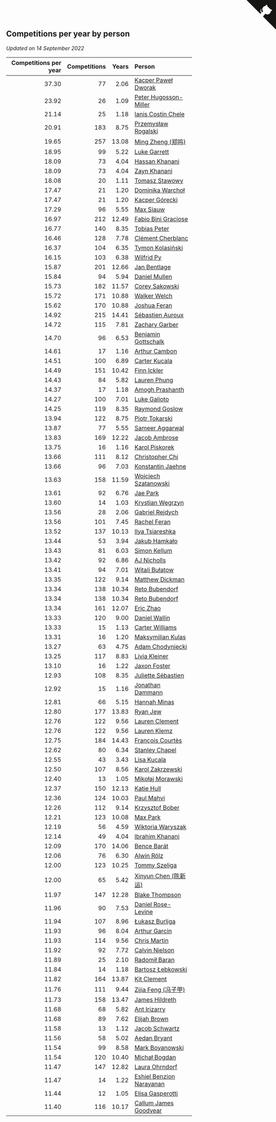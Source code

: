 ## Competitions per year by person

*Updated on 14 September 2022*

| Competitions per year | Competitions | Years | Person |
| ---: | ---: | ---: | :--- |
| 37.30 | 77 | 2.06 | [Kacper Paweł Dworak](https://www.worldcubeassociation.org/persons/2020DWOR01) |
| 23.92 | 26 | 1.09 | [Peter Hugosson-Miller](https://www.worldcubeassociation.org/persons/2021HUGO01) |
| 21.14 | 25 | 1.18 | [Ianis Costin Chele](https://www.worldcubeassociation.org/persons/2021CHEL01) |
| 20.91 | 183 | 8.75 | [Przemysław Rogalski](https://www.worldcubeassociation.org/persons/2013ROGA02) |
| 19.65 | 257 | 13.08 | [Ming Zheng (郑鸣)](https://www.worldcubeassociation.org/persons/2009ZHEN11) |
| 18.95 | 99 | 5.22 | [Luke Garrett](https://www.worldcubeassociation.org/persons/2017GARR05) |
| 18.09 | 73 | 4.04 | [Hassan Khanani](https://www.worldcubeassociation.org/persons/2018KHAN26) |
| 18.09 | 73 | 4.04 | [Zayn Khanani](https://www.worldcubeassociation.org/persons/2018KHAN28) |
| 18.08 | 20 | 1.11 | [Tomasz Stawowy](https://www.worldcubeassociation.org/persons/2021STAW01) |
| 17.47 | 21 | 1.20 | [Dominika Warchoł](https://www.worldcubeassociation.org/persons/2021WARC01) |
| 17.47 | 21 | 1.20 | [Kacper Górecki](https://www.worldcubeassociation.org/persons/2021GORE01) |
| 17.29 | 96 | 5.55 | [Max Siauw](https://www.worldcubeassociation.org/persons/2017SIAU02) |
| 16.97 | 212 | 12.49 | [Fabio Bini Graciose](https://www.worldcubeassociation.org/persons/2010GRAC02) |
| 16.77 | 140 | 8.35 | [Tobias Peter](https://www.worldcubeassociation.org/persons/2014PETE03) |
| 16.46 | 128 | 7.78 | [Clément Cherblanc](https://www.worldcubeassociation.org/persons/2014CHER05) |
| 16.37 | 104 | 6.35 | [Tymon Kolasiński](https://www.worldcubeassociation.org/persons/2016KOLA02) |
| 16.15 | 103 | 6.38 | [Wilfrid Py](https://www.worldcubeassociation.org/persons/2016PYWI01) |
| 15.87 | 201 | 12.66 | [Jan Bentlage](https://www.worldcubeassociation.org/persons/2010BENT01) |
| 15.84 | 94 | 5.94 | [Daniel Mullen](https://www.worldcubeassociation.org/persons/2016MULL04) |
| 15.73 | 182 | 11.57 | [Corey Sakowski](https://www.worldcubeassociation.org/persons/2011SAKO01) |
| 15.72 | 171 | 10.88 | [Walker Welch](https://www.worldcubeassociation.org/persons/2011WELC01) |
| 15.62 | 170 | 10.88 | [Joshua Feran](https://www.worldcubeassociation.org/persons/2011FERA01) |
| 14.92 | 215 | 14.41 | [Sébastien Auroux](https://www.worldcubeassociation.org/persons/2008AURO01) |
| 14.72 | 115 | 7.81 | [Zachary Garber](https://www.worldcubeassociation.org/persons/2014GARB01) |
| 14.70 | 96 | 6.53 | [Benjamin Gottschalk](https://www.worldcubeassociation.org/persons/2016GOTT01) |
| 14.61 | 17 | 1.16 | [Arthur Cambon](https://www.worldcubeassociation.org/persons/2021CAMB01) |
| 14.51 | 100 | 6.89 | [Carter Kucala](https://www.worldcubeassociation.org/persons/2015KUCA01) |
| 14.49 | 151 | 10.42 | [Finn Ickler](https://www.worldcubeassociation.org/persons/2012ICKL01) |
| 14.43 | 84 | 5.82 | [Lauren Phung](https://www.worldcubeassociation.org/persons/2016PHUN02) |
| 14.37 | 17 | 1.18 | [Amogh Prashanth](https://www.worldcubeassociation.org/persons/2021PRAS01) |
| 14.27 | 100 | 7.01 | [Luke Galioto](https://www.worldcubeassociation.org/persons/2015GALI02) |
| 14.25 | 119 | 8.35 | [Raymond Goslow](https://www.worldcubeassociation.org/persons/2014GOSL01) |
| 13.94 | 122 | 8.75 | [Piotr Tokarski](https://www.worldcubeassociation.org/persons/2013TOKA01) |
| 13.87 | 77 | 5.55 | [Sameer Aggarwal](https://www.worldcubeassociation.org/persons/2017AGGA01) |
| 13.83 | 169 | 12.22 | [Jacob Ambrose](https://www.worldcubeassociation.org/persons/2010AMBR01) |
| 13.75 | 16 | 1.16 | [Karol Piskorek](https://www.worldcubeassociation.org/persons/2021PISK01) |
| 13.66 | 111 | 8.12 | [Christopher Chi](https://www.worldcubeassociation.org/persons/2014CHIC01) |
| 13.66 | 96 | 7.03 | [Konstantin Jaehne](https://www.worldcubeassociation.org/persons/2015JAEH01) |
| 13.63 | 158 | 11.59 | [Wojciech Szatanowski](https://www.worldcubeassociation.org/persons/2011SZAT01) |
| 13.61 | 92 | 6.76 | [Jae Park](https://www.worldcubeassociation.org/persons/2015PARK24) |
| 13.60 | 14 | 1.03 | [Krystian Węgrzyn](https://www.worldcubeassociation.org/persons/2021WEGR01) |
| 13.56 | 28 | 2.06 | [Gabriel Rejdych](https://www.worldcubeassociation.org/persons/2020REJD01) |
| 13.56 | 101 | 7.45 | [Rachel Feran](https://www.worldcubeassociation.org/persons/2015FERA01) |
| 13.52 | 137 | 10.13 | [Ilya Tsiareshka](https://www.worldcubeassociation.org/persons/2012TERE01) |
| 13.44 | 53 | 3.94 | [Jakub Hamkało](https://www.worldcubeassociation.org/persons/2018HAMK01) |
| 13.43 | 81 | 6.03 | [Simon Kellum](https://www.worldcubeassociation.org/persons/2016KELL12) |
| 13.42 | 92 | 6.86 | [AJ Nicholls](https://www.worldcubeassociation.org/persons/2015NICH04) |
| 13.41 | 94 | 7.01 | [Witali Bułatow](https://www.worldcubeassociation.org/persons/2015BUAT01) |
| 13.35 | 122 | 9.14 | [Matthew Dickman](https://www.worldcubeassociation.org/persons/2013DICK01) |
| 13.34 | 138 | 10.34 | [Reto Bubendorf](https://www.worldcubeassociation.org/persons/2012BUBE01) |
| 13.34 | 138 | 10.34 | [Reto Bubendorf](https://www.worldcubeassociation.org/persons/2012BUBE01) |
| 13.34 | 161 | 12.07 | [Eric Zhao](https://www.worldcubeassociation.org/persons/2010ZHAO19) |
| 13.33 | 120 | 9.00 | [Daniel Wallin](https://www.worldcubeassociation.org/persons/2013WALL03) |
| 13.33 | 15 | 1.13 | [Carter Williams](https://www.worldcubeassociation.org/persons/2021WILL06) |
| 13.31 | 16 | 1.20 | [Maksymilian Kulas](https://www.worldcubeassociation.org/persons/2021KULA02) |
| 13.27 | 63 | 4.75 | [Adam Chodyniecki](https://www.worldcubeassociation.org/persons/2017CHOD02) |
| 13.25 | 117 | 8.83 | [Livia Kleiner](https://www.worldcubeassociation.org/persons/2013KLEI03) |
| 13.10 | 16 | 1.22 | [Jaxon Foster](https://www.worldcubeassociation.org/persons/2021FOST01) |
| 12.93 | 108 | 8.35 | [Juliette Sébastien](https://www.worldcubeassociation.org/persons/2014SEBA01) |
| 12.92 | 15 | 1.16 | [Jonathan Dammann](https://www.worldcubeassociation.org/persons/2021DAMM01) |
| 12.81 | 66 | 5.15 | [Hannah Minas](https://www.worldcubeassociation.org/persons/2017MINA04) |
| 12.80 | 177 | 13.83 | [Ryan Jew](https://www.worldcubeassociation.org/persons/2008JEWR01) |
| 12.76 | 122 | 9.56 | [Lauren Clement](https://www.worldcubeassociation.org/persons/2013KLEM01) |
| 12.76 | 122 | 9.56 | [Lauren Klemz](https://www.worldcubeassociation.org/persons/2013KLEM01) |
| 12.75 | 184 | 14.43 | [François Courtès](https://www.worldcubeassociation.org/persons/2008COUR01) |
| 12.62 | 80 | 6.34 | [Stanley Chapel](https://www.worldcubeassociation.org/persons/2016CHAP04) |
| 12.55 | 43 | 3.43 | [Lisa Kucala](https://www.worldcubeassociation.org/persons/2019KUCA01) |
| 12.50 | 107 | 8.56 | [Karol Zakrzewski](https://www.worldcubeassociation.org/persons/2014ZAKR01) |
| 12.40 | 13 | 1.05 | [Mikołaj Morawski](https://www.worldcubeassociation.org/persons/2021MORA01) |
| 12.37 | 150 | 12.13 | [Katie Hull](https://www.worldcubeassociation.org/persons/2010HULL01) |
| 12.36 | 124 | 10.03 | [Paul Mahvi](https://www.worldcubeassociation.org/persons/2012MAHV01) |
| 12.26 | 112 | 9.14 | [Krzysztof Bober](https://www.worldcubeassociation.org/persons/2013BOBE01) |
| 12.21 | 123 | 10.08 | [Max Park](https://www.worldcubeassociation.org/persons/2012PARK03) |
| 12.19 | 56 | 4.59 | [Wiktoria Waryszak](https://www.worldcubeassociation.org/persons/2018WARY01) |
| 12.14 | 49 | 4.04 | [Ibrahim Khanani](https://www.worldcubeassociation.org/persons/2018KHAN27) |
| 12.09 | 170 | 14.06 | [Bence Barát](https://www.worldcubeassociation.org/persons/2008BARA01) |
| 12.06 | 76 | 6.30 | [Alwin Rölz](https://www.worldcubeassociation.org/persons/2016ROLZ01) |
| 12.00 | 123 | 10.25 | [Tommy Szeliga](https://www.worldcubeassociation.org/persons/2012SZEL01) |
| 12.00 | 65 | 5.42 | [Xinyun Chen (陈新运)](https://www.worldcubeassociation.org/persons/2017CHEN36) |
| 11.97 | 147 | 12.28 | [Blake Thompson](https://www.worldcubeassociation.org/persons/2010THOM03) |
| 11.96 | 90 | 7.53 | [Daniel Rose-Levine](https://www.worldcubeassociation.org/persons/2015ROSE01) |
| 11.94 | 107 | 8.96 | [Łukasz Burliga](https://www.worldcubeassociation.org/persons/2013BURL01) |
| 11.93 | 96 | 8.04 | [Arthur Garcin](https://www.worldcubeassociation.org/persons/2014GARC27) |
| 11.93 | 114 | 9.56 | [Chris Martin](https://www.worldcubeassociation.org/persons/2013MART03) |
| 11.92 | 92 | 7.72 | [Calvin Nielson](https://www.worldcubeassociation.org/persons/2014NIEL03) |
| 11.89 | 25 | 2.10 | [Radomił Baran](https://www.worldcubeassociation.org/persons/2020BARA02) |
| 11.84 | 14 | 1.18 | [Bartosz Łebkowski](https://www.worldcubeassociation.org/persons/2021LEBK01) |
| 11.82 | 164 | 13.87 | [Kit Clement](https://www.worldcubeassociation.org/persons/2008CLEM01) |
| 11.76 | 111 | 9.44 | [Zijia Feng (冯子甲)](https://www.worldcubeassociation.org/persons/2013FENG02) |
| 11.73 | 158 | 13.47 | [James Hildreth](https://www.worldcubeassociation.org/persons/2009HILD01) |
| 11.68 | 68 | 5.82 | [Ant Irizarry](https://www.worldcubeassociation.org/persons/2016IRIZ02) |
| 11.68 | 89 | 7.62 | [Elijah Brown](https://www.worldcubeassociation.org/persons/2015BROW03) |
| 11.58 | 13 | 1.12 | [Jacob Schwartz](https://www.worldcubeassociation.org/persons/2021SCHW01) |
| 11.56 | 58 | 5.02 | [Aedan Bryant](https://www.worldcubeassociation.org/persons/2017BRYA06) |
| 11.54 | 99 | 8.58 | [Mark Boyanowski](https://www.worldcubeassociation.org/persons/2014BOYA01) |
| 11.54 | 120 | 10.40 | [Michał Bogdan](https://www.worldcubeassociation.org/persons/2012BOGD01) |
| 11.47 | 147 | 12.82 | [Laura Ohrndorf](https://www.worldcubeassociation.org/persons/2009OHRN01) |
| 11.47 | 14 | 1.22 | [Eshiel Benzion Narayanan](https://www.worldcubeassociation.org/persons/2021NARA03) |
| 11.44 | 12 | 1.05 | [Elisa Gasperotti](https://www.worldcubeassociation.org/persons/2021GASP01) |
| 11.40 | 116 | 10.17 | [Callum James Goodyear](https://www.worldcubeassociation.org/persons/2012GOOD02) |


<a href="https://github.com/jonatanklosko/wca_statistics" class="github-corner" aria-label="View source on Github"><svg width="80" height="80" viewBox="0 0 250 250" style="fill:#151513; color:#fff; position: absolute; top: 0; border: 0; right: 0;" aria-hidden="true"><path d="M0,0 L115,115 L130,115 L142,142 L250,250 L250,0 Z"></path><path d="M128.3,109.0 C113.8,99.7 119.0,89.6 119.0,89.6 C122.0,82.7 120.5,78.6 120.5,78.6 C119.2,72.0 123.4,76.3 123.4,76.3 C127.3,80.9 125.5,87.3 125.5,87.3 C122.9,97.6 130.6,101.9 134.4,103.2" fill="currentColor" style="transform-origin: 130px 106px;" class="octo-arm"></path><path d="M115.0,115.0 C114.9,115.1 118.7,116.5 119.8,115.4 L133.7,101.6 C136.9,99.2 139.9,98.4 142.2,98.6 C133.8,88.0 127.5,74.4 143.8,58.0 C148.5,53.4 154.0,51.2 159.7,51.0 C160.3,49.4 163.2,43.6 171.4,40.1 C171.4,40.1 176.1,42.5 178.8,56.2 C183.1,58.6 187.2,61.8 190.9,65.4 C194.5,69.0 197.7,73.2 200.1,77.6 C213.8,80.2 216.3,84.9 216.3,84.9 C212.7,93.1 206.9,96.0 205.4,96.6 C205.1,102.4 203.0,107.8 198.3,112.5 C181.9,128.9 168.3,122.5 157.7,114.1 C157.9,116.9 156.7,120.9 152.7,124.9 L141.0,136.5 C139.8,137.7 141.6,141.9 141.8,141.8 Z" fill="currentColor" class="octo-body"></path></svg></a><style>.github-corner:hover .octo-arm{animation:octocat-wave 560ms ease-in-out}@keyframes octocat-wave{0%,100%{transform:rotate(0)}20%,60%{transform:rotate(-25deg)}40%,80%{transform:rotate(10deg)}}@media (max-width:500px){.github-corner:hover .octo-arm{animation:none}.github-corner .octo-arm{animation:octocat-wave 560ms ease-in-out}}</style>
